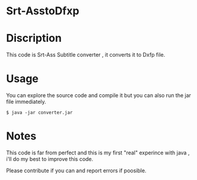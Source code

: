 # Srt-AsstoDfxp

# Discription
This code is Srt-Ass Subtitle converter , it converts it to Dxfp file.

# Usage 

You can explore the source code and compile it but you can also run the jar file immediately.

    $ java -jar converter.jar

# Notes 

This code is far from perfect and this is my first "real" experince with java , i'll do my best to improve this code.

Please contribute if you can and report errors if poosible.
